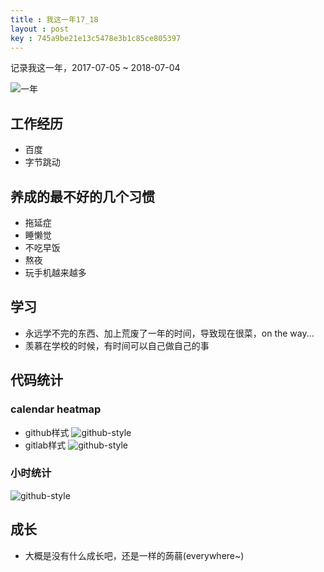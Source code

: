 ```yaml
---
title : 我这一年17_18
layout : post
key : 745a9be21e13c5478e3b1c85ce805397
---
```


记录我这一年，2017-07-05 ~ 2018-07-04

![一年](https://pub.hate13.com/pic/blog/one-year.png)

<!--more-->

## 工作经历

- 百度
- 字节跳动

## 养成的最不好的几个习惯

- 拖延症
- 睡懒觉
- 不吃早饭
- 熬夜
- 玩手机越来越多

## 学习

- 永远学不完的东西、加上荒废了一年的时间，导致现在很菜，on the way...
- 羡慕在学校的时候，有时间可以自己做自己的事

## 代码统计

### calendar heatmap
- github样式
![github-style](https://pub.hate13.com/pic/blog/one-year-code-github-style.png)
- gitlab样式
![github-style](https://pub.hate13.com/pic/blog/one-year-code-gitlab-style.png)

### 小时统计
![github-style](https://pub.hate13.com/pic/blog/one-year-code-hour.png)

## 成长

- 大概是没有什么成长吧，还是一样的蒟蒻(everywhere~)